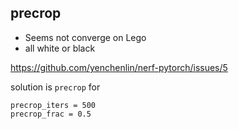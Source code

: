 ## precrop
- Seems not converge on Lego
- all white or black

<https://github.com/yenchenlin/nerf-pytorch/issues/5>

solution is `precrop` for
```
precrop_iters = 500
precrop_frac = 0.5
```